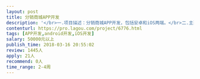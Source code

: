 ```yaml
---                
layout: post       
title: 分销商城APP开发           
description: '</br>一.项目描述：分销商城APP开发，包括安卓和iOS两端。</br>二.主要功能点：登录注册、团购、拼团、LBS地理位置、支付结算、稳利宝（类似余额宝）等等</br>三.人员要求</br>1.精通JAVA，JavaScript，及前端技术等</br>2.有前端，后端框架搭建经验丰富的人</br>3.能按时保质保量完成任务，准时完成项目</br>'     
contenturl: https://pro.lagou.com/project/6776.html      
tags: [APP开发,android开发,iOS开发]            
salary: 50000元以上          
publish_time: 2018-03-16 20:55:02         
review: 1445人                   
apply: 21人                   
recommend: 0人                   
time_range: 2-4周              
---                 
```

